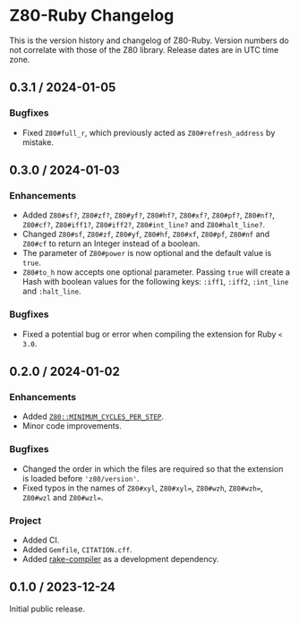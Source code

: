 # Z80-Ruby Changelog

This is the version history and changelog of Z80-Ruby. Version numbers do not correlate with those of the Z80 library. Release dates are in UTC time zone.

## 0.3.1 / 2024-01-05

### Bugfixes

* Fixed `Z80#full_r`, which previously acted as `Z80#refresh_address` by mistake.

## 0.3.0 / 2024-01-03

### Enhancements

* Added `Z80#sf?`, `Z80#zf?`, `Z80#yf?`, `Z80#hf?`, `Z80#xf?`, `Z80#pf?`, `Z80#nf?`, `Z80#cf?`, `Z80#iff1?`, `Z80#iff2?`, `Z80#int_line?` and `Z80#halt_line?`.
* Changed `Z80#sf`, `Z80#zf`, `Z80#yf`, `Z80#hf`, `Z80#xf`, `Z80#pf`, `Z80#nf` and `Z80#cf` to return an Integer instead of a boolean.
* The parameter of `Z80#power` is now optional and the default value is `true`.
* `Z80#to_h` now accepts one optional parameter. Passing `true` will create a Hash with boolean values for the following keys: `:iff1`, `:iff2`, `:int_line` and `:halt_line`.

### Bugfixes

* Fixed a potential bug or error when compiling the extension for Ruby `< 3.0`.

## 0.2.0 / 2024-01-02

### Enhancements

* Added [`Z80::MINIMUM_CYCLES_PER_STEP`](https://zxe.io/software/Z80/documentation/latest/APIReference.html#c.Z80_MINIMUM_CYCLES_PER_STEP).
* Minor code improvements.

### Bugfixes

* Changed the order in which the files are required so that the extension is loaded before `'z80/version'`.
* Fixed typos in the names of `Z80#xyl`, `Z80#xyl=`, `Z80#wzh`, `Z80#wzh=`, `Z80#wzl` and `Z80#wzl=`.

### Project

* Added CI.
* Added `Gemfile`, `CITATION.cff`.
* Added [rake-compiler](https://rubygems.org/gems/rake-compiler) as a development dependency.

## 0.1.0 / 2023-12-24

Initial public release.
